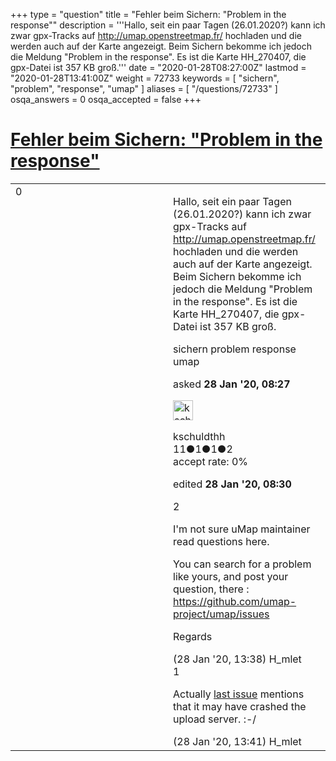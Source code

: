 +++
type = "question"
title = "Fehler beim Sichern: &quot;Problem in the response&quot;"
description = '''Hallo, seit ein paar Tagen (26.01.2020?) kann ich zwar gpx-Tracks auf http://umap.openstreetmap.fr/ hochladen und die werden auch auf der Karte angezeigt. Beim Sichern bekomme ich jedoch die Meldung &quot;Problem in the response&quot;. Es ist die Karte HH_270407, die gpx-Datei ist 357 KB groß.'''
date = "2020-01-28T08:27:00Z"
lastmod = "2020-01-28T13:41:00Z"
weight = 72733
keywords = [ "sichern", "problem", "response", "umap" ]
aliases = [ "/questions/72733" ]
osqa_answers = 0
osqa_accepted = false
+++

<div class="headNormal">

# [Fehler beim Sichern: "Problem in the response"](/questions/72733/fehler-beim-sichern-problem-in-the-response)

</div>

<div id="main-body">

<div id="askform">

<table id="question-table" style="width:100%;">
<colgroup>
<col style="width: 50%" />
<col style="width: 50%" />
</colgroup>
<tbody>
<tr>
<td style="width: 30px; vertical-align: top"><div class="vote-buttons">
<span id="post-72733-upvote" class="ajax-command post-vote up" rel="nofollow" title="I like this post (click again to cancel)"> </span>
<div id="post-72733-score" class="post-score" title="current number of votes">
0
</div>
<span id="post-72733-downvote" class="ajax-command post-vote down" rel="nofollow" title="I dont like this post (click again to cancel)"> </span> <span id="favorite-mark" class="ajax-command favorite-mark" rel="nofollow" title="mark/unmark this question as favorite (click again to cancel)"> </span>
<div id="favorite-count" class="favorite-count">
&#10;</div>
</div></td>
<td><div id="item-right">
<div class="question-body">
<p>Hallo, seit ein paar Tagen (26.01.2020?) kann ich zwar gpx-Tracks auf <a href="http://umap.openstreetmap.fr/">http://umap.openstreetmap.fr/</a> hochladen und die werden auch auf der Karte angezeigt. Beim Sichern bekomme ich jedoch die Meldung "Problem in the response". Es ist die Karte HH_270407, die gpx-Datei ist 357 KB groß.</p>
</div>
<div id="question-tags" class="tags-container tags">
<span class="post-tag tag-link-sichern" rel="tag" title="see questions tagged &#39;sichern&#39;">sichern</span> <span class="post-tag tag-link-problem" rel="tag" title="see questions tagged &#39;problem&#39;">problem</span> <span class="post-tag tag-link-response" rel="tag" title="see questions tagged &#39;response&#39;">response</span> <span class="post-tag tag-link-umap" rel="tag" title="see questions tagged &#39;umap&#39;">umap</span>
</div>
<div id="question-controls" class="post-controls">
&#10;</div>
<div class="post-update-info-container">
<div class="post-update-info post-update-info-user">
<p>asked <strong>28 Jan '20, 08:27</strong></p>
<img src="https://secure.gravatar.com/avatar/100225affde527b44093b2cc99903ea8?s=32&amp;d=identicon&amp;r=g" class="gravatar" width="32" height="32" alt="kschuldthh&#39;s gravatar image" />
<p><span>kschuldthh</span><br />
<span class="score" title="11 reputation points">11</span><span title="1 badges"><span class="badge1">●</span><span class="badgecount">1</span></span><span title="1 badges"><span class="silver">●</span><span class="badgecount">1</span></span><span title="2 badges"><span class="bronze">●</span><span class="badgecount">2</span></span><br />
<span class="accept_rate" title="Rate of the user&#39;s accepted answers">accept rate:</span> <span title="kschuldthh has no accepted answers">0%</span></p>
</div>
<div class="post-update-info post-update-info-edited">
<p><span> edited <strong>28 Jan '20, 08:30</strong> </span></p>
</div>
</div>
<div id="comments-container-72733" class="comments-container">
<span id="72738"></span>
<div id="comment-72738" class="comment">
<div id="post-72738-score" class="comment-score">
2
</div>
<div class="comment-text">
<p>I'm not sure uMap maintainer read questions here.</p>
<p>You can search for a problem like yours, and post your question, there : <a href="https://github.com/umap-project/umap/issues">https://github.com/umap-project/umap/issues</a></p>
<p>Regards</p>
</div>
<div id="comment-72738-info" class="comment-info">
<span class="comment-age">(28 Jan '20, 13:38)</span> <span class="comment-user userinfo">H_mlet</span>
</div>
</div>
<span id="72739"></span>
<div id="comment-72739" class="comment">
<div id="post-72739-score" class="comment-score">
1
</div>
<div class="comment-text">
<p>Actually <a href="https://github.com/umap-project/umap/issues/738">last issue</a> mentions that it may have crashed the upload server. :-/</p>
</div>
<div id="comment-72739-info" class="comment-info">
<span class="comment-age">(28 Jan '20, 13:41)</span> <span class="comment-user userinfo">H_mlet</span>
</div>
</div>
</div>
<div id="comment-tools-72733" class="comment-tools">
&#10;</div>
<div class="clear">
&#10;</div>
<div id="comment-72733-form-container" class="comment-form-container">
&#10;</div>
<div class="clear">
&#10;</div>
</div></td>
</tr>
</tbody>
</table>

</div>

</div>

